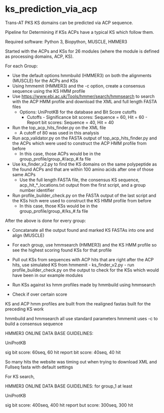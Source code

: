 # ks_prediction_via_acp
Trans-AT PKS KS domains can be predicted via ACP sequence.

Pipeline for Determining if KSs ACPs have a typical KS which follow them.

Required software: Python 3, Biopython, MUSCLE, HMMER3

Started with the ACPs and KSs for 26 modules (where the module is defined as processing domains, ACP, KS).

For each Group:
  - Use the default options hmmbuild (HMMER3) on both the alignments (MUSCLE) for the ACPs and KSs
  - Using hmmemit (HMMER3) and the -c option, create a consensus sequence using the KS HMM profile
  - Use https://www.ebi.ac.uk/Tools/hmmer/search/hmmsearch to search with the ACP HMM profile and download the XML and full length FASTA files
    - Options: UniProtKB for the database and Bit Score cutoffs
      - Cutoffs - Significance bit scores: Sequence = 60, Hit = 60
                - Report bit scores: Sequence = 40, Hit = 40
  - Run the top_acp_hits_finder.py on the XML file
    - A cutoff of 80 was used in this analysis
  - Run acp_validator.py on the FASTA output of top_acp_hits_finder.py and the ACPs which were used to construct the ACP HMM profile from before
    - In this case, those ACPs would be in the group_profile/group_#/acp_#.fa file
  - Use ks_finder_v2.py to find the KS domains on the same polypeptide as the found ACPs and that are within 100 amino acids after one of those same ACPs
    - Use the full length FASTA file, the consensus KS sequence, acp_hit_*_locations.txt output from the first script, and a group number identifier
  - Run profile_builder_check.py on the FASTA output of the last script and the KSs hich were used to construct the KS HMM profile from before
    - In this case, those KSs would be in the group_profile/group_#/ks_#.fa file

After the above is done for every group:
  - Concatanate all the output found and marked KS FASTAs into one and align (MUSCLE)
  - For each group, use hmmsearch (HMMER3) and the KS HMM profile so see the highest scoring found KSs for that profile


- Pull out KSs from sequences with ACP hits that are right after the ACP hits, use simulated KS from hmmemit - ks_finder_v2.py  - run profile_builder_check.py on the output to check for the KSs which would have been in our example modules
- Run KSs against ks hmm profiles made by hmmbuild using hmmsearch
- Check if over certain score

KS and ACP hmm profiles are built from the realigned fastas built for the preceding KS work

hmmbuild and hmmsearch all use standard parameters
hmmemit uses -c to build a consensus sequence


HMMER3 ONLINE DATA BASE GUIDELINES: 

UniProtKB

sig bit score: 60seq, 60 hit
report bit score: 40seq, 40 hit

So many hits the website was timing out when trying to download XML and Fullseq fasta with default settings

For KS search,

HMMER3 ONLINE DATA BASE GUIDELINES: for group_1 at least

UniProtKB

sig bit score: 400seq, 400 hit
report but score: 300seq, 300 hit
